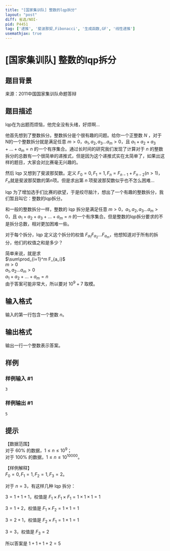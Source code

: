 ```yaml
---
title: "[国家集训队] 整数的lqp拆分"
layout: "post"
diff: 省选/NOI-
pid: P4451
tag: ['递推', '斐波那契,Fibonacci', '生成函数,GF', '线性递推']
usemathjax: true
---
```


# [国家集训队] 整数的lqp拆分
## 题目背景

来源：2011中国国家集训队命题答辩
## 题目描述

lqp在为出题而烦恼，他完全没有头绪，好烦啊…

他首先想到了整数拆分。整数拆分是个很有趣的问题。给你一个正整数 $N$ ，对于N的一个整数拆分就是满足任意 $m>0$，$a_1 ,a_2 ,a_3…a_m>0$，且 $a_1+a_2+a_3+…+a_m=n$ 的一个有序集合。通过长时间的研究我们发现了计算对于 $n$ 的整数拆分的总数有一个很简单的递推式，但是因为这个递推式实在太简单了，如果出这样的题目，大家会对比赛毫无兴趣的。  

然后 lqp 又想到了斐波那契数。定义 $F_0=0,F_1=1,F_n=F_{n-1}+F_{n-2} (n>1)$，$F_n$就是斐波那契数的第$n$项。但是求出第 $n$ 项斐波那契数似乎也不怎么困难…

lqp 为了增加选手们比赛的欲望，于是绞尽脑汁，想出了一个有趣的整数拆分，我们暂且叫它：整数的lqp拆分。

和一般的整数拆分一样，整数的 lqp 拆分是满足任意 $m>0$，$a_1 ,a_2 ,a_3…a_m>0$，且 $a_1+a_2+a_3+…+a_m=n$ 的一个有序集合。但是整数的lqp拆分要求的不是拆分总数，相对更加困难一些。

对于每个拆分，lqp 定义这个拆分的权值 $F_{a_1}F_{a_2}…F_{a_m}$，他想知道对于所有的拆分，他们的权值之和是多少？

简单来说，就是求  
$\sum\prod_{i=1}^m F_{a_i}$   
$m>0$    
$a_1,a_2...a_m>0$   
$a_1+a_2+...+a_m=n$     
由于答案可能非常大，所以要对 $10^9 + 7$ 取模。
## 输入格式

输入的第一行包含一个整数 $n$。
## 输出格式

输出一行一个整数表示答案。
## 样例

### 样例输入 #1
```
3
```
### 样例输出 #1
```
5
```
## 提示

【数据范围】  
对于 $60\%$ 的数据，$1\le n \le 10^9$；  
对于 $100\%$ 的数据，$1\le n \le 10^{10000}$。

【样例解释】  
$F_0=0,F_1=1,F_2=1,F_3=2$。

对于 $n=3$，有这样几种 lqp 拆分：

$3=1+1+1$，权值是 $F_1\times F_1\times F_1=1\times1\times1=1$

$3=1+2$，权值是 $F_1\times F_2=1\times1=1$

$3=2+1$，权值是 $F_2\times F_1=1\times1=1$

$3=3$，权值是 $F_3=2$

所以答案是 $1+1+1+2=5$
